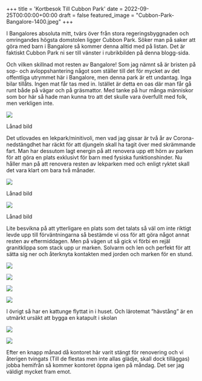 +++
title = 'Kortbesok Till Cubbon Park'
date = 2022-09-25T00:00:00+00:00
draft = false
featured_image = "Cubbon-Park-Bangalore-1400.jpeg"
+++



 I Bangalores absoluta mitt, tvärs över från stora regeringsbyggnaden och omringandes högsta domstolen ligger Cubbon Park. Söker man på saker att göra med barn i Bangalore så kommer denna alltid med på listan. Det är faktiskt Cubbon Park ni ser till vänster i rubrikbilden på denna blogg-sida.
 



 Och vilken skillnad mot resten av Bangalore! Som jag nämnt så är bristen på sop- och avloppshantering något som ställer till det för mycket av det offentliga utrymmet här i Bangalore, men denna park är ett undantag. Inga bilar tillåts. Ingen mat får tas med in. Istället är detta en oas där man får gå runt både på vägar och på gräsmattor. Med tanke på hur många människor som bor här så hade man kunna tro att det skulle vara överfullt med folk, men verkligen inte.
 



![](Cubbon-Park-Bangalore-1400.jpeg)



 Lånad bild
 




 Det utlovades en lekpark/minitivoli, men vad jag gissar är två år av Corona-nedstängdhet har räckt för att djungeln skall ha tagit över med skrämmande fart. Man har dessutom lagt energin på att renovera upp ett hörn av parken för att göra en plats exklusivt för barn med fysiska funktionshinder. Nu håller man på att renovera resten av lekparken med och enligt ryktet skall det vara klart om bara två månader.
 




![](92464397.webp)



 Lånad bild
 




![](93647091-2.jpeg)



 Lånad bild
 





 Lite besvikna på att ytterligare en plats som det talats så väl om inte riktigt levde upp till förväntningarna så bestämde vi oss för att göra något annat resten av eftermiddagen. Men på vägen ut så gick vi förbi en rejäl granitklippa som stack upp ur marken. Solvarm och len och perfekt för att sätta sig ner och återknyta kontakten med jorden och marken för en stund.
 




![](IMG_3100.jpeg)


![](IMG_3092.jpeg)


![](IMG_4187.jpeg)


![](IMG_3088.jpeg)



 I övrigt så har en kattunge flyttat in i huset. Och lärotemat ”hävstång” är en utmärkt ursäkt att bygga en katapult i skolan
 




![](IMG_4180.jpeg)


![](IMG_3080.jpeg)



 Efter en knapp månad då kontoret här varit stängt för renovering och vi återigen tvingats (Till de flestas men inte allas glädje, skall dock tilläggas) jobba hemifrån så kommer kontoret öppna igen på måndag. Det ser jag väldigt mycket fram emot.
 



